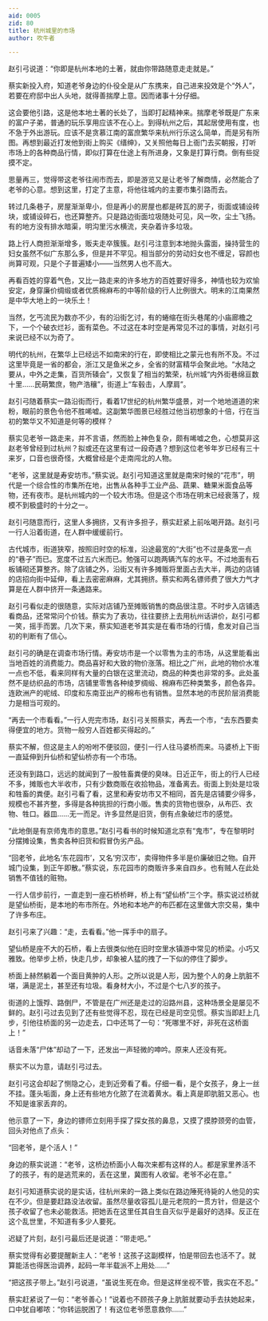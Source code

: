 ```yaml
---
aid: 0005
zid: 80
title: 杭州城里的市场
author: 吹牛者

---
```




  赵引弓说道：“你即是杭州本地的土著，就由你带路随意走走就是。”

  蔡实新投入府，知道老爷身边的仆役全是从广东携来，自己进来投效是个“外人”，若要在府邸中出人头地，就得善揣摩上意。因而诸事十分仔细。

  这会要他引路，这是他本地土著的长处了，当即打起精神来。揣摩老爷既是广东来的富户子弟，普通的玩乐享用应该不在心上。到得杭州之后，其起居使用有度，也不急于外出游玩。应该不是贪慕江南的富庶繁华来杭州行乐这么简单，而是另有所图。再想到最近打发他到街上购买《缙绅》，又关照他每日上衙门去买朝报，打听市场上的各种商品行情，即似打算在仕途上有所进身，又象是打算行商。倒有些捉摸不定。

  思量再三，觉得带这老爷往闹市而去，即是游览又是让老爷了解商情，必然能合了老爷的心意。想到这里，打定了主意，将他往城内的主要市集引路而去。

  转过几条巷子，房屋渐渐卑小，但是再小的房屋也都是砖瓦的房子，街面或铺设砖块，或铺设碎石，也还算整齐。只是路边街面垃圾随处可见，风一吹，尘土飞扬。有的地方没有排水暗渠，明沟里污水横流，夹杂着许多垃圾。

  路上行人商担渐渐增多，贩夫走卒簇簇。赵引弓注意到本地抛头露面，操持营生的妇女虽然不似广东那么多，但是并不罕见。相当部分的劳动妇女也不缠足，容颜也尚算可观，只是个子普遍矮小——当然男人也不高大。

  再看百姓的穿着气色，又比一路走来的许多地方的百姓要好得多，神情也较为欢愉安定，身穿廉价绸缎或者优质棉麻布的中等阶级的行人比例很大。明末的江南果然是中华大地上的一块乐土！

  当然，乞丐流民为数亦不少，有的沿街乞讨，有的蜷缩在街头巷尾的小庙廊檐之下，一个个破衣烂衫，面有菜色。不过这在本时空是再常见不过的事情，对赵引弓来说已经不以为奇了。

  明代的杭州，在繁华上已经远不如南宋的行在，即使相比之蒙元也有所不及。不过这里毕竟是一省的都会，浙江又是鱼米之乡，全省的财富精华会聚此地。“水陆之要从，中外之走集，百货所辏会”，又恢复了相当的繁荣，杭州城“内外街巷绵亘数十里……民萌繁庶，物产浩穰”，街道上“车毂击，人摩肩”。

  赵引弓随着蔡实一路沿街而行，看着17世纪的杭州繁华盛景，对一个地地道道的宋粉，眼前的景色令他不胜唏嘘。这副繁华图景已经胜过他当初想象的十倍，行在当初的繁华又不知道是何等的模样？

  蔡实见老爷一路走来，并不言语，然而脸上神色复杂，颇有唏嘘之色，心想莫非这赵老爷曾经到过杭州？拟或还在这里有过一段奇遇？想到这位老爷年岁已经有三十来岁，口音也很奇怪，大概曾经是个走南闯北的人物。

  “老爷，这里就是寿安坊市。”蔡实说。赵引弓知道这里就是南宋时候的“花市”，明代是一个综合性的市集所在地，出售从各种手工业产品、蔬果、糖果米面食品等物，还有夜市。是杭州城内的一个较大市场。但是这个市场在明末已经衰落了，规模不到极盛时的十分之一。

  赵引弓随意而行，这里人多拥挤，又有许多担子，蔡实赶紧上前吆喝开路。赵引弓一行人沿着街道，在人群中缓缓前行。

  古代城市，街道狭窄，按照旧时空的标准，沿途最宽的“大街”也不过是条宽一点的“巷子”而已。宽度不过五六米而已。勉强可以跑两辆汽车的水平。不过地面有石板铺砌还算整齐。除了店铺之外，沿街又有许多摊贩将里面占去大半，两边的店铺的店招向街中延伸，看上去密密麻麻，尤其拥挤。蔡实和两名镖师费了很大力气才算是在人群中挤开一条通路来。

  赵引弓看似走的很随意，实际对店铺乃至摊贩销售的商品很注意。不时步入店铺选看商品，还常常问个价钱。蔡实为了表功，往往要挤上去用杭州话讲价，赵引弓都一笑，摇手而罢。几次下来，蔡实知道老爷其实是在看市场的行情，愈发对自己当初的判断有了信心。

  赵引弓的确是在调查市场行情。寿安坊市是一个以零售为主的市场，从这里能看出当地百姓的消费能力。商品喜好和大致的物价涨落。相比之广州，此地的物价水准一点也不低，看来同样有大量的白银在这里流动，商品的种类也非常的多。此处虽然不是纺织品的市场，店铺里零售各种绫罗绸缎、棉麻布匹种类繁多，颜色各异。连欧洲产的呢绒、印度和东南亚出产的棉布也有销售。显然本地的市民阶层消费能力是相当可观的。

  “再去一个市看看。”一行人兜完市场，赵引弓关照蔡实，再去一个市，“去东西要卖得便宜的地方。货物一般穷人百姓都买得起的。”

  蔡实不解，但这是主人的吩咐不便驳回，便引一行人往马婆桥而来。马婆桥上下街一直延伸到升仙桥和望仙桥亦有一个市场。

  还没有到路口，远远的就闻到了一股牲畜粪便的臭味。日近正午，街上的行人已经不多，摊贩也大半收市，只有少数商贩在收拾物品，准备离去。街面上到处是垃圾和牲畜的粪便。赵引弓看了看，这里和寿安坊市又不相同，首先是店铺要少得多，规模也不甚齐整，多得是各种挑担的行商小贩。售卖的货物也很杂，从布匹、衣物、牲口。器皿……无一而足。许多显然是旧货，倒有点象破烂市的感觉。

  “此地倒是有京师鬼市的意思。”赵引弓看书的时候知道北京有“鬼市”，专在黎明时分摆摊设集，售卖各种旧货和假冒伪劣产品。

  “回老爷，此地名‘东花园市’，又名‘穷汉市’，卖得物件多半是价廉破旧之物。自开城门设集，到正午即散。”蔡实说，东花园市的商贩许多来自四乡。也有贼人在此处销售不值钱的赃物。

  一行人信步前行，一直走到一座石桥桥畔，桥上有“望仙桥”三个字。蔡实说过桥就是望仙桥街，是本地的布市所在。外地和本地产的布匹都在这里做大宗交易，集中了许多布庄。

  赵引弓来了兴趣：“走，去看看。”他一挥手中的扇子。

  望仙桥是座不大的石桥，看上去很类似他在旧时空里水镇游中常见的桥梁。小巧又雅致。他举步上桥，快走几步，却象被人猛的拽了一下似的停住了脚步。

  桥面上赫然躺着一个面目黄肿的人形。之所以说是人形，因为整个人的身上肮脏不堪，满是泥土，甚至还有垃圾。看身材大小，不过是个七八岁的孩子。

  街道的上饿殍、路倒尸，不管是在广州还是走过的沿路州县，这种场景全是屡见不鲜的。赵引弓过去见到了还有些觉得不忍，现在已经是司空见惯。蔡实当即赶上几步，引他往桥面的另一边走去，口中还骂了一句：“死哪里不好，非死在这桥面上！”

  话音未落“尸体”却动了一下，还发出一声轻微的呻吟。原来人还没有死。

  蔡实不以为意，请赵引弓过去。

  赵引弓这会却起了恻隐之心，走到近旁看了看。仔细一看，是个女孩子，身上一丝不挂。蓬头垢面，身上还有些地方化脓了在流着黄水。看上真是即肮脏又恶心。也不知是谁家丢弃的。

  他示意了一下，身边的镖师立刻用手探了探女孩的鼻息，又摸了摸脖颈旁的血管，回头对他点了点头：

  “回老爷，是个活人！”

  身边的蔡实说道：“老爷，这桥边桥面小人每次来都有这样的人。都是家里养活不了的孩子，有的是逃荒来的，丢在这里，冀图有人收留。老爷不必在意。”

  赵引弓知道蔡实说的是实话，往杭州来的一路上类似在路边陲死待毙的人他见的实在不少。但是要赶路没法收留。虽然尽量收容孤儿是元老院的一贯方针，但是这个孩子收留了也未必能救活。把她丢在这里任其自生自灭似乎是最好的选择。反正在这个乱世里，不知道有多少人要死。

  迟疑了片刻，赵引弓最后还是说道：“带走吧。”

  蔡实觉得有必要提醒新主人：“老爷！这孩子这副模样，怕是带回去也活不了。就算能活也得医治调养，起码一年半载派不上用处……”

  “把这孩子带上。”赵引弓说道，“虽说生死在命。但是这样坐视不管，我实在不忍。”

  蔡实赶紧说了一句：“老爷善心！”说着也不顾孩子身上肮脏就要动手去扶她起来，口中犹自嘟哝：“你转运脱困了！有这位老爷愿意救你……”



